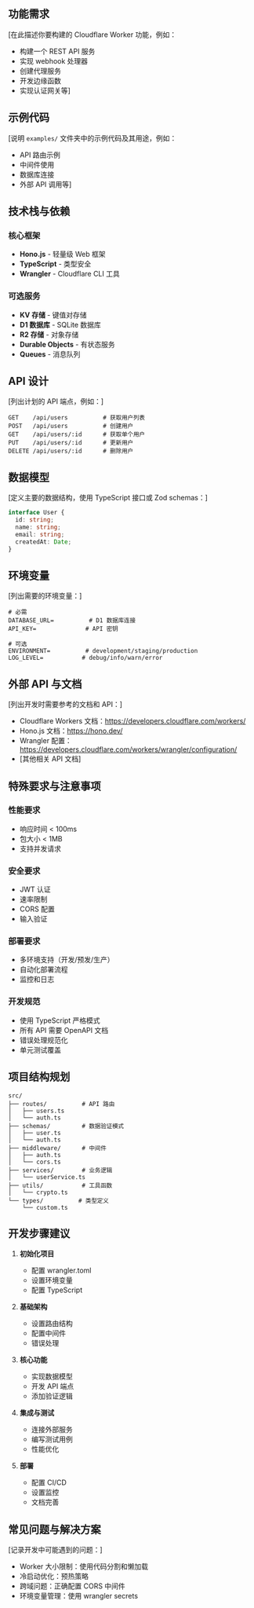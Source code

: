 ## 功能需求

[在此描述你要构建的 Cloudflare Worker 功能，例如：
- 构建一个 REST API 服务
- 实现 webhook 处理器
- 创建代理服务
- 开发边缘函数
- 实现认证网关等]

## 示例代码

[说明 `examples/` 文件夹中的示例代码及其用途，例如：
- API 路由示例
- 中间件使用
- 数据库连接
- 外部 API 调用等]

## 技术栈与依赖

### 核心框架
- **Hono.js** - 轻量级 Web 框架
- **TypeScript** - 类型安全
- **Wrangler** - Cloudflare CLI 工具

### 可选服务
- **KV 存储** - 键值对存储
- **D1 数据库** - SQLite 数据库
- **R2 存储** - 对象存储
- **Durable Objects** - 有状态服务
- **Queues** - 消息队列

## API 设计

[列出计划的 API 端点，例如：]
```
GET    /api/users          # 获取用户列表
POST   /api/users          # 创建用户
GET    /api/users/:id      # 获取单个用户
PUT    /api/users/:id      # 更新用户
DELETE /api/users/:id      # 删除用户
```

## 数据模型

[定义主要的数据结构，使用 TypeScript 接口或 Zod schemas：]
```typescript
interface User {
  id: string;
  name: string;
  email: string;
  createdAt: Date;
}
```

## 环境变量

[列出需要的环境变量：]
```
# 必需
DATABASE_URL=          # D1 数据库连接
API_KEY=              # API 密钥

# 可选
ENVIRONMENT=          # development/staging/production
LOG_LEVEL=           # debug/info/warn/error
```

## 外部 API 与文档

[列出开发时需要参考的文档和 API：]
- Cloudflare Workers 文档：https://developers.cloudflare.com/workers/
- Hono.js 文档：https://hono.dev/
- Wrangler 配置：https://developers.cloudflare.com/workers/wrangler/configuration/
- [其他相关 API 文档]

## 特殊要求与注意事项

### 性能要求
- 响应时间 < 100ms
- 包大小 < 1MB
- 支持并发请求

### 安全要求
- JWT 认证
- 速率限制
- CORS 配置
- 输入验证

### 部署要求
- 多环境支持（开发/预发/生产）
- 自动化部署流程
- 监控和日志

### 开发规范
- 使用 TypeScript 严格模式
- 所有 API 需要 OpenAPI 文档
- 错误处理规范化
- 单元测试覆盖

## 项目结构规划

```
src/
├── routes/          # API 路由
│   ├── users.ts
│   └── auth.ts
├── schemas/         # 数据验证模式
│   ├── user.ts
│   └── auth.ts
├── middleware/      # 中间件
│   ├── auth.ts
│   └── cors.ts
├── services/        # 业务逻辑
│   └── userService.ts
├── utils/           # 工具函数
│   └── crypto.ts
└── types/          # 类型定义
    └── custom.ts
```

## 开发步骤建议

1. **初始化项目**
   - 配置 wrangler.toml
   - 设置环境变量
   - 配置 TypeScript

2. **基础架构**
   - 设置路由结构
   - 配置中间件
   - 错误处理

3. **核心功能**
   - 实现数据模型
   - 开发 API 端点
   - 添加验证逻辑

4. **集成与测试**
   - 连接外部服务
   - 编写测试用例
   - 性能优化

5. **部署**
   - 配置 CI/CD
   - 设置监控
   - 文档完善

## 常见问题与解决方案

[记录开发中可能遇到的问题：]
- Worker 大小限制：使用代码分割和懒加载
- 冷启动优化：预热策略
- 跨域问题：正确配置 CORS 中间件
- 环境变量管理：使用 wrangler secrets